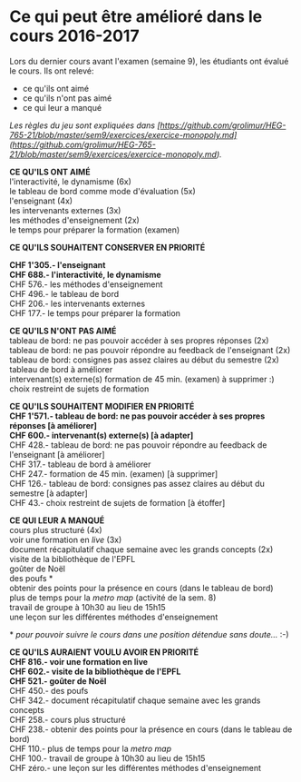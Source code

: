 # Ce qui peut être amélioré dans le cours 2016-2017

Lors du dernier cours avant l'examen (semaine 9), les étudiants ont évalué le cours. Ils ont relevé:   
* ce qu'ils ont aimé   
* ce qu'ils n'ont pas aimé   
* ce qui leur a manqué   

*Les règles du jeu sont expliquées dans [https://github.com/grolimur/HEG-765-21/blob/master/sem9/exercices/exercice-monopoly.md] (https://github.com/grolimur/HEG-765-21/blob/master/sem9/exercices/exercice-monopoly.md).*   


**CE QU'ILS ONT AIMÉ**   
l'interactivité, le dynamisme (6x)   
le tableau de bord comme mode d'évaluation (5x)   
l'enseignant (4x)   
les intervenants externes (3x)   
les méthodes d'enseignement (2x)   
le temps pour préparer la formation (examen)   

**CE QU'ILS SOUHAITENT CONSERVER EN PRIORITÉ**

**CHF 1'305.- l'enseignant**   
**CHF 688.- l'interactivité, le dynamisme**   
CHF   576.- les méthodes d'enseignement   
CHF   496.- le tableau de bord   
CHF   206.- les intervenants externes   
CHF   177.- le temps pour préparer la formation   


**CE QU'ILS N'ONT PAS AIMÉ**   
tableau de bord: ne pas pouvoir accéder à ses propres réponses (2x)   
tableau de bord: ne pas pouvoir répondre au feedback de l'enseignant (2x)   
tableau de bord: consignes pas assez claires au début du semestre (2x)   
tableau de bord à améliorer   
intervenant(s) externe(s)
formation de 45 min. (examen) à supprimer :)   
choix restreint de sujets de formation   

**CE QU'ILS SOUHAITENT MODIFIER EN PRIORITÉ**   
**CHF 1'571.- tableau de bord: ne pas pouvoir accéder à ses propres réponses [à améliorer]**   
**CHF 600.- intervenant(s) externe(s) [à adapter]**   
CHF   428.- tableau de bord: ne pas pouvoir répondre au feedback de l'enseignant [à améliorer]   
CHF   317.- tableau de bord à améliorer   
CHF   247.- formation de 45 min. (examen) [à supprimer]   
CHF   126.- tableau de bord: consignes pas assez claires au début du semestre [à adapter]   
CHF   43.-  choix restreint de sujets de formation [à étoffer]   


**CE QUI LEUR A MANQUÉ**   
cours plus structuré (4x)   
voir une formation en *live* (3x)   
document récapitulatif chaque semaine avec les grands concepts (2x)   
visite de la bibliothèque de l'EPFL   
goûter de Noël   
des poufs \*   
obtenir des points pour la présence en cours (dans le tableau de bord)   
plus de temps pour la *metro map* (activité de la sem. 8)   
travail de groupe à 10h30 au lieu de 15h15   
une leçon sur les différentes méthodes d'enseignement   

\* *pour pouvoir suivre le cours dans une position détendue sans doute...* :-)

**CE QU'ILS AURAIENT VOULU AVOIR EN PRIORITÉ**   
**CHF 816.- voir une formation en live**   
**CHF 602.- visite de la bibliothèque de l'EPFL**   
**CHF 521.- goûter de Noël**   
CHF   450.- des poufs   
CHF   342.- document récapitulatif chaque semaine avec les grands concepts   
CHF   258.- cours plus structuré   
CHF   238.- obtenir des points pour la présence en cours (dans le tableau de bord)   
CHF   110.- plus de temps pour la *metro map*   
CHF   100.- travail de groupe à 10h30 au lieu de 15h15   
CHF   zéro.- une leçon sur les différentes méthodes d'enseignement   